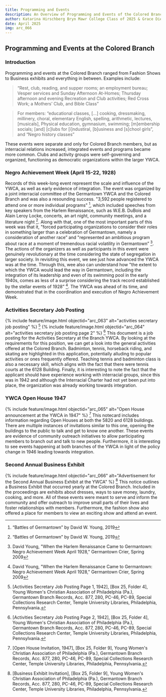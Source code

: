 ```yaml
---
title: Programming and Events
description: An Overview of Programming and Events of the Colored Branch
author: Katarina Hirschberg Bryn Mawr College Class of 2025 & Grace Diehl Bryn Mawr College Class of 2027
date: April 2025
img: arc_066
---
```


## Programming and Events at the Colored Branch
### Introduction
Programming and events at the Colored Branch ranged from Fashion Shows to Business exhibits and everything in between. 
Examples include:

> “Rest, club, reading, and supper rooms; an employment bureau; Vesper services and Sunday Afternoon At-Homes; Thursday afternoon and evening Recreation and Club activities; Red Cross Work; a Mothers’ Club, and Bible Class”  

> For members: “educational classes, [...] cooking, dressmaking, millinery, choral, elementary English, spelling, arithmetic, lectures, [musicals], Physical education, gymnasium, swimming; [m]embership socials; [and] [c]lubs for [i]ndustiral, [b]usiness and [s]chool girls”, and “Negro history classes”

These events were separate and only for Colored Branch members, but as interracial relations increased, integrated events and programs became more common. Clubs and activity groups were self-governing and organized, functioning as democratic organizations within the larger YWCA. 

### Negro Achievement Week (April 15-22, 1928)
Records of this week-long event represent the scale and influence of the YWCA, as well as early evidence of integration. The event was organized by a joint interracial committee of the Germantown YWCA and the Colored Branch and  was also a resounding success. "3,592 people registered to attend one or more individual programs" [^fn6], which included speeches from  key speakers from the Harlem Renaissance, such as W.E.B. DuBois and Alain Leroy Locke, concerts, an art night, community meetings, and a literature night [^fn6]. Along with that, one of the most important parts of this week was that it, "forced participating organizations to consider their roles in something larger than a celebration of Germantown, namely a consideration of another race” and "represented an ambitious program about race at a moment of tremendous racial volatility in Germantown” [^fn1]. The actions of the organizers as well as participants in this event were genuinely revolutionary at the time considering the state of segregation in larger society. In revisiting this event, we see just how advanced the YWCA was at the time. Through this, wee also can understand how "the extent to which the YWCA would lead the way in Germantown, including the integration of its leadership and even of its swimming pool in the early 1940s, comes as less of a surprise considering the track record established by the stellar events of 1928” [^fn1]. The YWCA was ahead of its time, and demonstrated that in the coordination and execution of Negro Achievement Week.


### Activities Secretary Job Posting
{% include feature/image.html objectid="arc_063" alt="activities secretary job posting" %} [^fn2]
{% include feature/image.html objectid="arc_064" alt="activities secretary job posting page 2" %} [^fn3]
This document is a job posting for the Activities Secretary at the Branch YWCA. By looking at the requirements for this position, we can get a look into the general activities offered at the Colored Branch. Badminton, tennis, horseback riding, and skating are highlighted in this application, potentially alluding to popular activities or ones frequently offered. Teaching tennis and badminton class is also a necessary skill, which aligns with the fact that there were tennis courts at the 6128 Building. Finally, it is interesting to note the fact that the applicant should have experience working with interracial groups, since this was in 1942 and although the Interracial Charter had not yet been put into place, the organization was already working towards integration.  

### YWCA Open House 1947
{% include feature/image.html objectid="arc_065" alt="Open House announcement at the YWCA in 1947" %} [^fn4]
This notecard includes information regarding Open Houses at both the 5820 and 6128 buildings. There are multiple instances of invitations similar to this one, opening the buildings to the public to talk and get to know one another. These events are evidence of community outreach initiatives to allow participating members to branch out and talk to new people. Furthermore, it is interesting to see events happening at both branches of the YWCA in light of the policy change in 1946 leading towards integration.  

### Second Annual Business Exhibit
{% include feature/image.html objectid="arc_066" alt="Advertisement for the Second Annual Business Exhibit at the YWCA" %} [^fn5]
This notice outlines a Business Exhibit that occurred yearly at the Colored Branch. Included in the proceedings are exhibits about dresses, ways to save money, laundry, cooking, and more. All of these events were meant to serve and inform the community and offer outreach to improve small parts of their lives and foster relationships with members. Furthermore, the fashion show also offered a place for members to view an exciting show and attend an event. 

[^fn1]: David Young, "When the Harlem Renaissance Came to Germantown: Negro Achievement Week April 1928," Germantown Crier, Spring 2009
[^fn2]: [Activities Secretary Job Posting Page 1, 1942], [Box 25, Folder 4], Young Women's Christian Association of Philadelphia (Pa.), Germantown Branch Records, Acc. 877, 280, PC-46, PC-89, Special Collections Research Center, Temple University Libraries, Philadelphia, Pennsylvania.
[^fn3]: [Activities Secretary Job Posting Page 2, 1942], [Box 25, Folder 4], Young Women's Christian Association of Philadelphia (Pa.), Germantown Branch Records, Acc. 877, 280, PC-46, PC-89, Special Collections Research Center, Temple University Libraries, Philadelphia, Pennsylvania.
[^fn4]: [Open House Invitation, 1947], [Box 25, Folder 9], Young Women's Christian Association of Philadelphia (Pa.), Germantown Branch Records, Acc. 877, 280, PC-46, PC-89, Special Collections Research Center, Temple University Libraries, Philadelphia, Pennsylvania.
[^fn5]: [Business Exhibit Invitation], [Box 25, Folder 9], Young Women's Christian Association of Philadelphia (Pa.), Germantown Branch Records, Acc. 877, 280, PC-46, PC-89, Special Collections Research Center, Temple University Libraries, Philadelphia, Pennsylvania.
[^fn6]: “Battles of Germantown” by David W. Young, 2019
